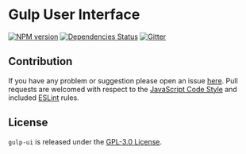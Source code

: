 Gulp User Interface
===================

[![NPM version](https://img.shields.io/npm/v/gulp-ui.svg?style=flat-square)](https://www.npmjs.com/package/gulp-ui)
[![Dependencies Status](https://img.shields.io/david/darkpark/gulp-ui.svg?style=flat-square)](https://david-dm.org/darkpark/gulp-ui)
[![Gitter](https://img.shields.io/badge/gitter-join%20chat-blue.svg?style=flat-square)](https://gitter.im/DarkPark/gulp-ui)


## Contribution

If you have any problem or suggestion please open an issue [here](https://github.com/DarkPark/stb/issues).
Pull requests are welcomed with respect to the [JavaScript Code Style](https://github.com/DarkPark/jscs) and included [ESLint](http://eslint.org/) rules.


## License

`gulp-ui` is released under the [GPL-3.0 License](http://opensource.org/licenses/GPL-3.0).
